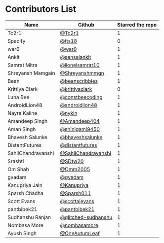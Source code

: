 # Contributors List
| Name               | Github                                                        | Starred the repo |
| -----------------  | ------------------------------------------------------------- | ---------------- |
| Tc2r1              | [@Tc2r1](https://github.com/Tc2r1)                            | 1                |
| Spacify            | [@fts18](https://github.com/fts18)                            | 0                |
| war0               | [@war0](https://github.com/war0)                              | 1                |
| Ankit              | [@sensaiankit](https://github.com/sensaiankit)                | 1                |
| Samrat Mitra       | [@lionelsamrat10](https://github.com/lionelsamrat10)          | 1                |
| Shreyansh Mamgain  | [@Shreyanshmmgn](https://github.com/Shreyanshmmgn)            | 1                |
| Bean               | [@beanscribbles](https://github.com/beanscribbles)            | 1                |
| Krittiya Clark     | [@krittiyaclark](https://github.com/krittiyaclark)            | 0                |
| Luna Bee           | [@constbeecoding](https://github.com/constbeecoding)          | 1                |
| AndroidLion48      | [@androidlion48](https://github.com/androidlion48)            | 1                |
| Nayra Kaline       | [@nykln](https://github.com/nykln)                            | 1                |
| Amandeep Singh     | [@Amandeep404](https://github.com/Amandeep404)                | 1                |
| Aman Singh         | [@shinigami9450](https://github.com/shinigami9450)            | 1                |
| Bhavesh Salunke    | [@bhaveshsalunke](https://github.com/BhaveshSalunke)          | 1                |
| DistantFutures     | [@distantfutures](https://github.com/distantfutures)          | 1                |
| SahilChandravanshi | [@SahilChandravanshi](https://github.com/SahilChandravanshi/) | 1                |
| Srashti            | [@SDtw20](https://github.com/SDtw20)                          | 1                |
| Om Shah            | [@Omm2005](https://github.com/Omm2005)                        | 1                |
| gvadam             | [@gvadam](https://github.com/gvadam)                          | 1                |
| Kanupriya Jain     | [@Kanupriya](https://github.com/Kanupriya-Jain)               | 1                |
| Sparsh Chadha      | [@Sparsh011](https://github.com/Sparsh011)                    | 1                |
| Scott Evans        | [@scottajevans](https://github.com/scottajevans)              | 1                |
| pantbibek21        | [@pantbibek21](https://github.com/pantbibek21)                | 1                |
| Sudhanshu Ranjan   | [@glitched-sudhanshu](https://github.com/glitched-sudhanshu)  | 1                |
| Nombasa More       | [@nombasamore](https://github.com/nombasamore)                | 1                |
| Ayush Singh        | [@OneAutumLeaf](https://github.com/OneAutumLeaf)              | 1                |
